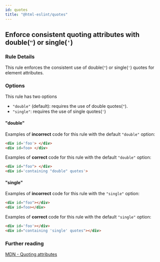 ```yaml
---
id: quotes
title: "@html-eslint/quotes"
---
```

<!-- prettier-ignore-start -->

## Enforce consistent quoting attributes with double(`"`) or single(`'`)

### Rule Details

This rule enforces the consistent use of double(`"`) or single(`'`) quotes for element attributes.

### Options

This rule has two options

- `"double"` (default): requires the use of double quotes(`"`).
- `"single"`: requires the use of single quotes(`'`)

#### "double"

Examples of **incorrect** code for this rule with the default `"double"` option:


```html
<div id='foo'> </div>
<div id=foo> </div>
```

Examples of **correct** code for this rule with the default `"double"` option:

```html
<div id="foo"> </div>
<div id='containing "double" quotes'>
```

#### "single"

Examples of **incorrect** code for this rule with the `"single"` option:

```html
<div id="foo"></div>
<div id=foo></div>
```

Examples of **correct** code for this rule with the default `"single"` option:

```html
<div id='foo'></div>
<div id="containing 'single' quotes"></div>
```

### Further reading

[MDN - Quoting attributes](https://developer.mozilla.org/en-US/docs/MDN/Guidelines/Code_guidelines/HTML#Quoting_attributes)

<!-- prettier-ignore-end -->